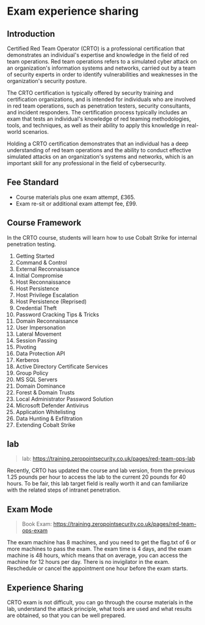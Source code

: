 # Exam experience sharing

## Introduction

Certified Red Team Operator (CRTO) is a professional certification that demonstrates an individual's expertise and knowledge in the field of red team operations. Red team operations refers to a simulated cyber attack on an organization's information systems and networks, carried out by a team of security experts in order to identify vulnerabilities and weaknesses in the organization's security posture.

The CRTO certification is typically offered by security training and certification organizations, and is intended for individuals who are involved in red team operations, such as penetration testers, security consultants, and incident responders. The certification process typically includes an exam that tests an individual's knowledge of red teaming methodologies, tools, and techniques, as well as their ability to apply this knowledge in real-world scenarios.

Holding a CRTO certification demonstrates that an individual has a deep understanding of red team operations and the ability to conduct effective simulated attacks on an organization's systems and networks, which is an important skill for any professional in the field of cybersecurity.



## Fee Standard

- Course materials plus one exam attempt, £365.
- Exam re-sit or additional exam attempt fee, £99.



## Course Framework

In the CRTO course, students will learn how to use Cobalt Strike for internal penetration testing.

1. Getting Started
2. Command & Control
3. External Reconnaissance
4. Initial Compromise
5. Host Reconnaissance
6. Host Persistence
7. Host Privilege Escalation
8. Host Persistence (Reprised)
9. Credential Theft
10. Password Cracking Tips & Tricks
11. Domain Reconnaissance
12. User Impersonation
13. Lateral Movement
14. Session Passing
15. Pivoting
16. Data Protection API
17. Kerberos
18. Active Directory Certificate Services
19. Group Policy
20. MS SQL Servers
21. Domain Dominance
22. Forest & Domain Trusts
23. Local Administrator Password Solution
24. Microsoft Defender Antivirus
25. Application Whitelisting
26. Data Hunting & Exfiltration
27. Extending Cobalt Strike

## lab

> lab: https://training.zeropointsecurity.co.uk/pages/red-team-ops-lab

Recently, CRTO has updated the course and lab version, from the previous 1.25 pounds per hour to access the lab to the current 20 pounds for 40 hours. To be fair, this lab target field is really worth it and can familiarize with the related steps of intranet penetration.

## Exam Mode

> Book Exam: https://training.zeropointsecurity.co.uk/pages/red-team-ops-exam

The exam machine has 8 machines, and you need to get the flag.txt of 6 or more machines to pass the exam. The exam time is 4 days, and the exam machine is 48 hours, which means that on average, you can access the machine for 12 hours per day. There is no invigilator in the exam. Reschedule or cancel the appointment one hour before the exam starts.

## Experience Sharing

CRTO exam is not difficult, you can go through the course materials in the lab, understand the attack principle, what tools are used and what results are obtained, so that you can be well prepared.
